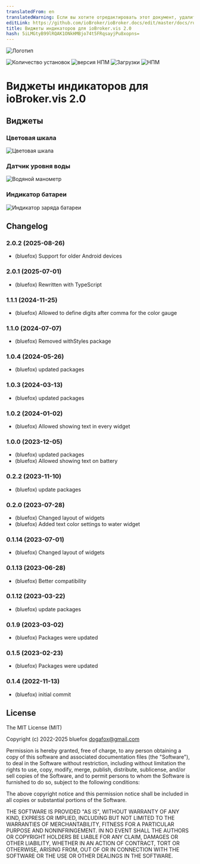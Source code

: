 ```yaml
---
translatedFrom: en
translatedWarning: Если вы хотите отредактировать этот документ, удалите поле «translationFrom», в противном случае этот документ будет снова автоматически переведен
editLink: https://github.com/ioBroker/ioBroker.docs/edit/master/docs/ru/adapterref/iobroker.vis-2-widgets-gauges/README.md
title: Виджеты индикаторов для ioBroker.vis 2.0
hash: 5iLMGtyB99lRQAK1ONkHMBjo74t5FRqsayjPu8xopns=
---
```

![Логотип](../../../en/adapterref/iobroker.vis-2-widgets-gauges/admin/vis-2-widgets-gauges.png)

![Количество установок](http://iobroker.live/badges/vis-2-widgets-gauges-stable.svg)
![версия НПМ](http://img.shields.io/npm/v/iobroker.vis-2-widgets-gauges.svg)
![Загрузки](https://img.shields.io/npm/dm/iobroker.vis-2-widgets-gauges.svg)
![НПМ](https://nodei.co/npm/iobroker.vis-2-widgets-gauges.png?downloads=true)

# Виджеты индикаторов для ioBroker.vis 2.0
## Виджеты
### Цветовая шкала
![Цветовая шкала](../../../en/adapterref/iobroker.vis-2-widgets-gauges/img/color-gauge.png)

### Датчик уровня воды
![Водяной манометр](../../../en/adapterref/iobroker.vis-2-widgets-gauges/img/water-gauge.png)

### Индикатор батареи
![Индикатор заряда батареи](../../../en/adapterref/iobroker.vis-2-widgets-gauges/img/battery-gauge.png)

<!-- Заполнитель для следующей версии (в начале строки):

### **РАБОТА В ХОДЕ** -->

## Changelog
### 2.0.2 (2025-08-26)
* (bluefox) Support for older Android devices

### 2.0.1 (2025-07-01)
* (bluefox) Rewritten with TypeScript

### 1.1.1 (2024-11-25)
* (bluefox) Allowed to define digits after comma for the color gauge

### 1.1.0 (2024-07-07)
* (bluefox) Removed withStyles package

### 1.0.4 (2024-05-26)
* (bluefox) updated packages

### 1.0.3 (2024-03-13)
* (bluefox) updated packages

### 1.0.2 (2024-01-02)
* (bluefox) Allowed showing text in every widget

### 1.0.0 (2023-12-05)
* (bluefox) updated packages
* (bluefox) Allowed showing text on battery

### 0.2.2 (2023-11-10)
* (bluefox) update packages

### 0.2.0 (2023-07-28)
* (bluefox) Changed layout of widgets
* (bluefox) Added text color settings to water widget

### 0.1.14 (2023-07-01)
* (bluefox) Changed layout of widgets

### 0.1.13 (2023-06-28)
* (bluefox) Better compatibility

### 0.1.12 (2023-03-22)
* (bluefox) update packages

### 0.1.9 (2023-03-02)
* (bluefox) Packages were updated

### 0.1.5 (2023-02-23)
* (bluefox) Packages were updated

### 0.1.4 (2022-11-13)
* (bluefox) initial commit

## License
The MIT License (MIT)

Copyright (c) 2022-2025 bluefox <dogafox@gmail.com>

Permission is hereby granted, free of charge, to any person obtaining a copy
of this software and associated documentation files (the "Software"), to deal
in the Software without restriction, including without limitation the rights
to use, copy, modify, merge, publish, distribute, sublicense, and/or sell
copies of the Software, and to permit persons to whom the Software is
furnished to do so, subject to the following conditions:

The above copyright notice and this permission notice shall be included in
all copies or substantial portions of the Software.

THE SOFTWARE IS PROVIDED "AS IS", WITHOUT WARRANTY OF ANY KIND, EXPRESS OR
IMPLIED, INCLUDING BUT NOT LIMITED TO THE WARRANTIES OF MERCHANTABILITY,
FITNESS FOR A PARTICULAR PURPOSE AND NONINFRINGEMENT. IN NO EVENT SHALL THE
AUTHORS OR COPYRIGHT HOLDERS BE LIABLE FOR ANY CLAIM, DAMAGES OR OTHER
LIABILITY, WHETHER IN AN ACTION OF CONTRACT, TORT OR OTHERWISE, ARISING FROM,
OUT OF OR IN CONNECTION WITH THE SOFTWARE OR THE USE OR OTHER DEALINGS IN
THE SOFTWARE.